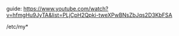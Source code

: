 guide: https://www.youtube.com/watch?v=hfmgHu9JyTA&list=PLjCpH2Qpki-tweXPwBNsZbJqs2D3KbFSA

/etc/my\*
